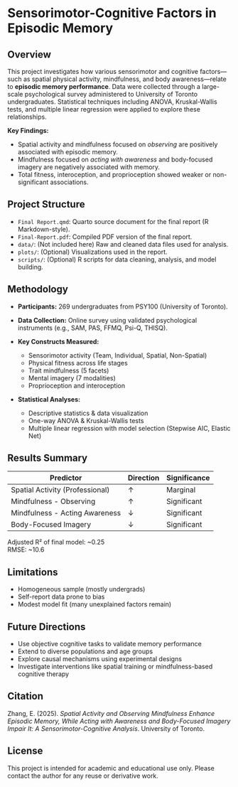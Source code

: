 # Sensorimotor-Cognitive Factors in Episodic Memory

## Overview

This project investigates how various sensorimotor and cognitive factors—such as spatial physical activity, mindfulness, and body awareness—relate to **episodic memory performance**. Data were collected through a large-scale psychological survey administered to University of Toronto undergraduates. Statistical techniques including ANOVA, Kruskal-Wallis tests, and multiple linear regression were applied to explore these relationships.

**Key Findings:**
- Spatial activity and mindfulness focused on *observing* are positively associated with episodic memory.
- Mindfulness focused on *acting with awareness* and body-focused imagery are negatively associated with memory.
- Total fitness, interoception, and proprioception showed weaker or non-significant associations.


## Project Structure

- `Final Report.qmd`: Quarto source document for the final report (R Markdown-style).
- `Final-Report.pdf`: Compiled PDF version of the final report.
- `data/`: (Not included here) Raw and cleaned data files used for analysis.
- `plots/`: (Optional) Visualizations used in the report.
- `scripts/`: (Optional) R scripts for data cleaning, analysis, and model building.


## Methodology

- **Participants:** 269 undergraduates from PSY100 (University of Toronto).
- **Data Collection:** Online survey using validated psychological instruments (e.g., SAM, PAS, FFMQ, Psi-Q, THISQ).
- **Key Constructs Measured:**
  - Sensorimotor activity (Team, Individual, Spatial, Non-Spatial)
  - Physical fitness across life stages
  - Trait mindfulness (5 facets)
  - Mental imagery (7 modalities)
  - Proprioception and interoception

- **Statistical Analyses:**
  - Descriptive statistics & data visualization
  - One-way ANOVA & Kruskal-Wallis tests
  - Multiple linear regression with model selection (Stepwise AIC, Elastic Net)

## Results Summary

| Predictor                        | Direction | Significance |
|----------------------------------|-----------|--------------|
| Spatial Activity (Professional) | ↑         | Marginal     |
| Mindfulness - Observing         | ↑         | Significant  |
| Mindfulness - Acting Awareness  | ↓         | Significant  |
| Body-Focused Imagery            | ↓         | Significant  |

Adjusted R² of final model: ~0.25  
RMSE: ~10.6  

## Limitations

- Homogeneous sample (mostly undergrads)
- Self-report data prone to bias
- Modest model fit (many unexplained factors remain)

## Future Directions

- Use objective cognitive tasks to validate memory performance
- Extend to diverse populations and age groups
- Explore causal mechanisms using experimental designs
- Investigate interventions like spatial training or mindfulness-based cognitive therapy

## Citation

Zhang, E. (2025). *Spatial Activity and Observing Mindfulness Enhance Episodic Memory, While Acting with Awareness and Body-Focused Imagery Impair It: A Sensorimotor-Cognitive Analysis*. University of Toronto.


## License

This project is intended for academic and educational use only. Please contact the author for any reuse or derivative work.
